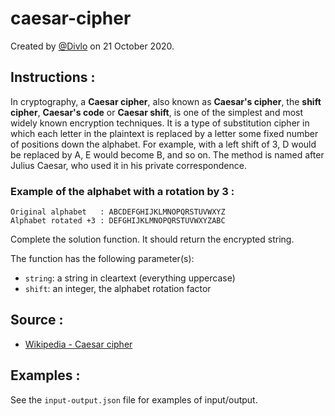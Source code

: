 # caesar-cipher

Created by [@Divlo](https://github.com/Divlo) on 21 October 2020.

## Instructions :

In cryptography, a **Caesar cipher**, also known as **Caesar's cipher**, the **shift cipher**, **Caesar's code** or **Caesar shift**, is one of the simplest and most widely known encryption techniques. It is a type of substitution cipher in which each letter in the plaintext is replaced by a letter some fixed number of positions down the alphabet. For example, with a left shift of 3, D would be replaced by A, E would become B, and so on. The method is named after Julius Caesar, who used it in his private correspondence.

### Example of the alphabet with a rotation by 3 :

```
Original alphabet   : ABCDEFGHIJKLMNOPQRSTUVWXYZ
Alphabet rotated +3 : DEFGHIJKLMNOPQRSTUVWXYZABC
```

Complete the solution function. It should return the encrypted string.

The function has the following parameter(s):

- `string`: a string in cleartext (everything uppercase)
- `shift`: an integer, the alphabet rotation factor

## Source :

- [Wikipedia - Caesar cipher](https://en.wikipedia.org/wiki/Caesar_cipher)

## Examples :

See the `input-output.json` file for examples of input/output.
